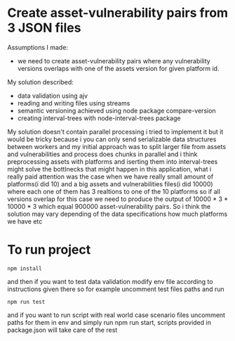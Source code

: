 
# Create asset-vulnerability pairs from 3 JSON files

Assumptions I made:
- we need to create asset-vulnerability pairs where any vulnerability versions overlaps with one of the assets version for given platform id.

My solution described:
- data validation using ajv
- reading and writing files using streams
- semantic versioning achieved using node package compare-version
- creating interval-trees with node-interval-trees package

My solution doesn't contain parallel processing i tried to implement it but it would be tricky because i you can only send serializable data structures between workers and my initial approach was to split larger file from assets and vulnerabilities and process does chunks in parallel and i think preprocessing assets with platforms and iserting them into interval-trees might solve the bottlnecks that might happen in this application, what i really paid attention was the case when we have really small amount of platforms(i did 10) and a big assets and vulnerabilities files(i did 10000) where each one of them has 3 realtions to one of the 10 platforms so if all versions overlap for this case we need to produce the output of 10000 * 3 * 10000 * 3 which equal 900000 asset-vulnerability pairs. So i think the solution may vary depending of the data specifications how much platforms we have etc

# To run project

```
npm install
```

and then if you want to test data validation modify env file according to instructions given there so for example uncomment test files paths and run 
```
npm run test
```
and if you want to run script with real world case scenario files uncomment paths for them in env and simply run npm run start, scripts provided in package.json will take care of the rest
